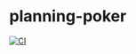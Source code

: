 # planning-poker

[![CI](https://github.com/SonnyRR/planning-poker/actions/workflows/ci.yml/badge.svg)](https://github.com/SonnyRR/planning-poker/actions/workflows/ci.yml)

